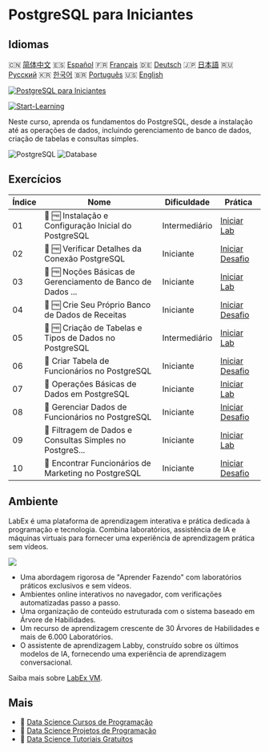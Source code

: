 # PostgreSQL para Iniciantes

## Idiomas

🇨🇳 [简体中文](README_zh.md) 🇪🇸 [Español](README_es.md) 🇫🇷 [Français](README_fr.md) 🇩🇪 [Deutsch](README_de.md) 🇯🇵 [日本語](README_ja.md) 🇷🇺 [Русский](README_ru.md) 🇰🇷 [한국어](README_ko.md) 🇧🇷 [Português](README_pt.md) 🇺🇸 [English](README.md) 

[![PostgreSQL para Iniciantes](https://cover-creator.labex.io/postgresql-for-beginners.png?lang=pt)](https://labex.io/pt/courses/postgresql-for-beginners)

[![Start-Learning](https://img.shields.io/badge/Start-Learning-whitesmoke?style=for-the-badge)](https://labex.io/pt/courses/postgresql-for-beginners)

Neste curso, aprenda os fundamentos do PostgreSQL, desde a instalação até as operações de dados, incluindo gerenciamento de banco de dados, criação de tabelas e consultas simples.

![PostgreSQL](https://img.shields.io/badge/PostgreSQL-whitesmoke?style=for-the-badge&logo=postgresql)
![Database](https://img.shields.io/badge/Database-whitesmoke?style=for-the-badge&logo=database)


## Exercícios

|   Índice | Nome                                                        | Dificuldade   | Prática                                                                                                                                   |
|----------|-------------------------------------------------------------|---------------|-------------------------------------------------------------------------------------------------------------------------------------------|
|       01 | 📖 🆓 Instalação e Configuração Inicial do PostgreSQL       | Intermediário | <a target='_blank' href='https://labex.io/pt/tutorials/postgresql-installation-and-initial-setup-of-postgresql-550900'>Iniciar Lab</a>    |
|       02 | 🎯 🆓 Verificar Detalhes da Conexão PostgreSQL              | Iniciante     | <a target='_blank' href='https://labex.io/pt/tutorials/postgresql-verify-postgresql-connection-details-551083'>Iniciar Desafio</a>        |
|       03 | 📖 🆓 Noções Básicas de Gerenciamento de Banco de Dados ... | Iniciante     | <a target='_blank' href='https://labex.io/pt/tutorials/postgresql-database-management-basics-with-postgresql-550899'>Iniciar Lab</a>      |
|       04 | 🎯 🆓 Crie Seu Próprio Banco de Dados de Receitas           | Iniciante     | <a target='_blank' href='https://labex.io/pt/tutorials/postgresql-create-your-own-recipe-database-551100'>Iniciar Desafio</a>             |
|       05 | 📖 🆓 Criação de Tabelas e Tipos de Dados no PostgreSQL     | Intermediário | <a target='_blank' href='https://labex.io/pt/tutorials/postgresql-postgresql-table-creation-and-data-types-550901'>Iniciar Lab</a>        |
|       06 | 🎯  Criar Tabela de Funcionários no PostgreSQL              | Iniciante     | <a target='_blank' href='https://labex.io/pt/tutorials/postgresql-create-employee-table-in-postgresql-551115'>Iniciar Desafio</a>         |
|       07 | 📖  Operações Básicas de Dados em PostgreSQL                | Iniciante     | <a target='_blank' href='https://labex.io/pt/tutorials/postgresql-basic-data-operations-in-postgresql-550897'>Iniciar Lab</a>             |
|       08 | 🎯  Gerenciar Dados de Funcionários no PostgreSQL           | Iniciante     | <a target='_blank' href='https://labex.io/pt/tutorials/postgresql-manage-employee-data-in-postgresql-551130'>Iniciar Desafio</a>          |
|       09 | 📖  Filtragem de Dados e Consultas Simples no PostgreS...   | Iniciante     | <a target='_blank' href='https://labex.io/pt/tutorials/postgresql-data-filtering-and-simple-queries-in-postgresql-550898'>Iniciar Lab</a> |
|       10 | 🎯  Encontrar Funcionários de Marketing no PostgreSQL       | Iniciante     | <a target='_blank' href='https://labex.io/pt/tutorials/postgresql-find-marketing-employees-in-postgresql-551146'>Iniciar Desafio</a>      |

## Ambiente

LabEx é uma plataforma de aprendizagem interativa e prática dedicada à programação e tecnologia. Combina laboratórios, assistência de IA e máquinas virtuais para fornecer uma experiência de aprendizagem prática sem vídeos.

![](https://tutorial-screenshot.getvm.io/images/vm-1725247253.png)

- Uma abordagem rigorosa de "Aprender Fazendo" com laboratórios práticos exclusivos e sem vídeos.
- Ambientes online interativos no navegador, com verificações automatizadas passo a passo.
- Uma organização de conteúdo estruturada com o sistema baseado em Árvore de Habilidades.
- Um recurso de aprendizagem crescente de 30 Árvores de Habilidades e mais de 6.000 Laboratórios.
- O assistente de aprendizagem Labby, construído sobre os últimos modelos de IA, fornecendo uma experiência de aprendizagem conversacional.

Saiba mais sobre [LabEx VM](https://support.labex.io/using-labex/virtual-machine).

## Mais

- 🔗 [Data Science Cursos de Programação](https://github.com/labex-labs/awesome-programming-courses)
- 🔗 [Data Science Projetos de Programação](https://github.com/labex-labs/awesome-programming-projects)
- 🔗 [Data Science Tutoriais Gratuitos](https://github.com/labex-labs/data-science-free-tutorials)

